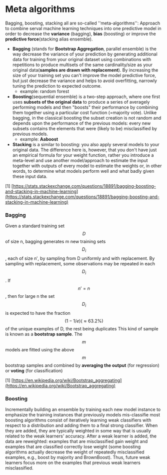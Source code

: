 # Meta algorithms

Bagging, boosting, stacking all are so-called ''meta-algorithms'': Approach to combine serval machine learning techniques into one predictive model in order to decrease the __variance__ (bagging), __bias__ (boosting) or improve the __predictive force__(stacking alias ensemble).


* __Bagging__ (stands for **Bootstrap Aggregation**, parallel ensemble) is the way decrease the variance of your prediction by generating additional data for training from your original dataset using combinations with repetitions to produce multisets of the same cardinality/size as your original data(__samples are drawn with replacement__). By increasing the size of your training set you can't improve the model predictive force, but just decrease the variance and helps to avoid overfitting, narrowly tuning the prediction to expected outcome.
    * example: random forest 
* __Boosting__(sequential ensemble) is a two-step approach, where one first uses __subsets of the original data__ to produce a series of averagely performing models and then "boosts" their performance by combining them together using a particular cost function (=majority vote). Unlike bagging, in the classical boosting the subset creation is not random and depends upon the performance of the previous models: every new subsets contains the elements that were (likely to be) misclassified by previous models.
    * example: __Aaboost__
* __Stacking__ is a similar to boosting: you also apply several models to your original data. The difference here is, however, that you don't have just an empirical formula for your weight function, rather you introduce a meta-level and use another model/approach to estimate the input together with outputs of every model to estimate the weights or, in other words, to determine what models perform well and what badly given these input data.

[1] [https://stats.stackexchange.com/questions/18891/bagging-boosting-and-stacking-in-machine-learning](https://stats.stackexchange.com/questions/18891/bagging-boosting-and-stacking-in-machine-learning)
### Bagging

Given a standard training set $$D$$ of size n, bagging generates m new training sets $$D_{i}$$, each of size n′, by sampling from D uniformly and with replacement. By sampling with replacement, some observations may be repeated in each $$D_{i}$$. If $$n′=n$$, then for large n the set $$D_{i}$$ is expected to have the fraction $$ (1 - 1/e)(≈63.2\% )$$ of the unique examples of D, the rest being duplicates This kind of sample is known as a __bootstrap sample__. The $$m$$ models are fitted using the above $$m$$ bootstrap samples and combined by __averaging the output__ (for regression) or __voting__ (for classification)

[1] [https://en.wikipedia.org/wiki/Bootstrap_aggregating](https://en.wikipedia.org/wiki/Bootstrap_aggregating)
### Boosting

  Incrementally building an ensemble by training each new model instance to emphasize the training instances that previously models mis-classifie  most boosting algorithms consist of iteratively learning weak classifiers with respect to a distribution and adding them to a final strong classifier. When they are added, they are typically weighted in some way that is usually related to the weak learners' accuracy. After a weak learner is added, the data are reweighted: examples that are misclassified gain weight and examples that are classified correctly lose weight (some boosting algorithms actually decrease the weight of repeatedly misclassified examples, e.g., boost by majority and BrownBoost). Thus, future weak learners focus more on the examples that previous weak learners misclassified.
  
  
  


